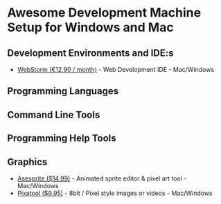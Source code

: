 # Awesome Development Machine Setup for Windows and Mac

## Development Environments and IDE:s
* [WebStorm (€12.90 / month)](https://www.jetbrains.com/webstorm/) - Web Development IDE - Mac/Windows

## Programming Languages

## Command Line Tools

## Programming Help Tools

## Graphics
* [Asesprite ($14.99)](https://www.aseprite.org/) - Animated sprite editor & pixel art tool - Mac/Windows
* [Pixatool ($9.95)](https://kronbits.itch.io/pixatool) -  8bit / Pixel style images or videos - Mac/Windows
